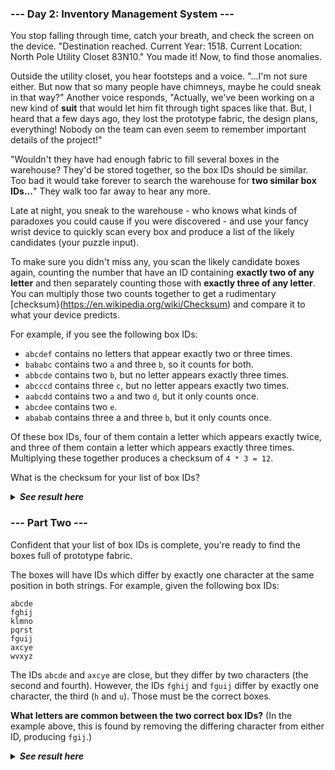﻿### --- Day 2: Inventory Management System ---

You stop falling through time, catch your breath, and check the screen on
the device. "Destination reached. Current Year: 1518. Current Location:
North Pole Utility Closet 83N10." You made it! Now, to find those 
anomalies.

Outside the utility closet, you hear footsteps and a voice. "...I'm not
sure either. But now that so many people have chimneys, maybe he could
sneak in that way?" Another voice responds, "Actually, we've been working 
on a new kind of **suit** that would let him fit through tight spaces like 
that. But, I heard that a few days ago, they lost the prototype fabric, the 
design plans, everything! Nobody on the team can even seem to remember
important details of the project!"

"Wouldn't they have had enough fabric to fill several boxes in the
warehouse? They'd be stored together, so the box IDs should be similar. Too
bad it would take forever to search the warehouse for **two similar box 
IDs...**" They walk too far away to hear any more.

Late at night, you sneak to the warehouse - who knows what kinds of 
paradoxes you could cause if you were discovered - and use your fancy wrist
device to quickly scan every box and produce a list of the likely
candidates (your puzzle input).

To make sure you didn't miss any, you scan the likely candidate boxes
again, counting the number that have an ID containing **exactly two of any 
letter** and then separately counting those with **exactly three of any letter**.
You can multiply those two counts together to get a rudimentary [checksum}(https://en.wikipedia.org/wiki/Checksum)
and compare it to what your device predicts.

For example, if you see the following box IDs:

- `abcdef` contains no letters that appear exactly two or three times.
- `bababc` contains two `a` and three `b`, so it counts for both.
- `abbcde` contains two `b`, but no letter appears exactly three times.
- `abcccd` contains three `c`, but no letter appears exactly two times.
- `aabcdd` contains two `a` and two `d`, but it only counts once.
- `abcdee` contains two `e`.
- `ababab` contains three a and three `b`, but it only counts once.

Of these box IDs, four of them contain a letter which appears exactly
twice, and three of them contain a letter which appears exactly three 
times. Multiplying these together produces a checksum of `4 * 3 = 12`.

What is the checksum for your list of box IDs?

<details>
  <summary><strong><em>See result here</em></strong></summary>
	Your puzzle answer was <strong><em>7533</em></strong>.
</details>

### --- Part Two ---

Confident that your list of box IDs is complete, you're ready to find the
boxes full of prototype fabric.

The boxes will have IDs which differ by exactly one character at the same
position in both strings. For example, given the following box IDs:

	abcde
	fghij
	klmno
	pqrst
	fguij
	axcye
	wvxyz

The IDs `abcde` and `axcye` are close, but they differ by two characters (the 
second and fourth). However, the IDs `fghij` and `fguij` differ by exactly one 
character, the third (`h` and `u`). Those must be the correct boxes.

**What letters are common between the two correct box IDs?** (In the example
above, this is found by removing the differing character from either ID, 
producing `fgij`.)

<details>
  <summary><strong><em>See result here</em></strong></summary>
	Your puzzle answer was <strong><em>mphcuasvrnjzzkbgdtqeoylva</em></strong>.
</details>